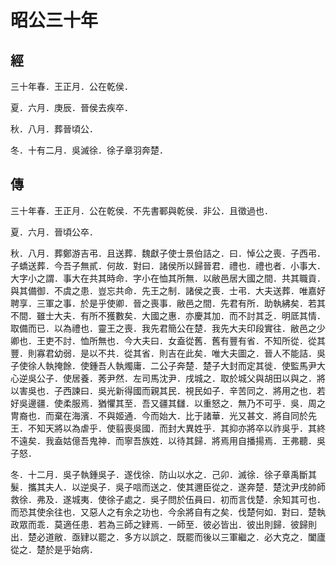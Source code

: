 # 昭公三十年
## 經

三十年春．王正月．公在乾侯．

夏．六月．庚辰．晉侯去疾卒．

秋．八月．葬晉頃公．

冬．十有二月．吳滅徐．徐子章羽奔楚．

## 傳

三十年春．王正月．公在乾侯．不先書鄆與乾侯．非公．且徵過也．

夏．六月．晉頃公卒．

秋．八月．葬鄭游吉弔．且送葬．魏獻子使士景伯詰之．曰．悼公之喪．子西弔．子蟜送葬．今吾子無貳．何故．對曰．諸侯所以歸晉君．禮也．禮也者．小事大．大字小之謂．事大在共其時命．字小在恤其所無．以敝邑居大國之間．共其職貢．與其備御．不虞之患．豈忘共命．先王之制．諸侯之喪．士弔．大夫送葬．唯嘉好聘享．三軍之事．於是乎使卿．晉之喪事．敝邑之間．先君有所．助執紼矣．若其不間．雖士大夫．有所不獲數矣．大國之惠．亦慶其加．而不討其乏．明厎其情．取備而已．以為禮也．靈王之喪．我先君簡公在楚．我先大夫印段實往．敝邑之少卿也．王吏不討．恤所無也．今大夫曰．女盍從舊．舊有豐有省．不知所從．從其豐．則寡君幼弱．是以不共．從其省．則吉在此矣．唯大夫圖之．晉人不能詰．吳子使徐人執掩餘．使鍾吾人執燭庸．二公子奔楚．楚子大封而定其徙．使監馬尹大心逆吳公子．使居養．莠尹然．左司馬沈尹．戌城之．取於城父與胡田以與之．將以害吳也．子西諫曰．吳光新得國而親其民．視民如子．辛苦同之．將用之也．若好吳邊疆．使柔服焉．猶懼其至．吾又疆其讎．以重怒之．無乃不可乎．吳．周之冑裔也．而棄在海濱．不與姬通．今而始大．比于諸華．光又甚文．將自同於先王．不知天將以為虐乎．使翦喪吳國．而封大異姓乎．其抑亦將卒以祚吳乎．其終不遠矣．我盍姑億吾鬼神．而寧吾族姓．以待其歸．將焉用自播揚焉．王弗聽．吳子怒．

冬．十二月．吳子執鍾吳子．遂伐徐．防山以水之．己卯．滅徐．徐子章禹斷其髮．攜其夫人．以逆吳子．吳子唁而送之．使其邇臣從之．遂奔楚．楚沈尹戌帥師救徐．弗及．遂城夷．使徐子處之．吳子問於伍員曰．初而言伐楚．余知其可也．而恐其使余往也．又惡人之有余之功也．今余將自有之矣．伐楚何如．對曰．楚執政眾而乖．莫適任患．若為三師之肄焉．一師至．彼必皆出．彼出則歸．彼歸則出．楚必道敝．亟肄以罷之．多方以誤之．既罷而後以三軍繼之．必大克之．闔廬從之．楚於是乎始病．

